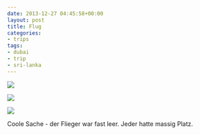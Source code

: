 ```yaml
---
date: 2013-12-27 04:45:58+00:00
layout: post
title: Flug
categories:
- trips
tags:
- dubai
- trip
- sri-lanka
---
```


[![](http://clemi.ag3r.at/wp-content/uploads/2013/12/wpid-Photo-26.12.2013-1501.jpg)](http://clemi.ag3r.at/wp-content/uploads/2013/12/wpid-Photo-26.12.2013-1501.jpg)





[![](http://clemi.ag3r.at/wp-content/uploads/2013/12/wpid-Photo-26.12.2013-1221.jpg)](http://clemi.ag3r.at/wp-content/uploads/2013/12/wpid-Photo-26.12.2013-1221.jpg)





[![](http://clemi.ag3r.at/wp-content/uploads/2013/12/wpid-Photo-26.12.2013-1241.jpg)](http://clemi.ag3r.at/wp-content/uploads/2013/12/wpid-Photo-26.12.2013-1241.jpg)





Coole Sache - der Flieger war fast leer. Jeder hatte massig Platz. 




